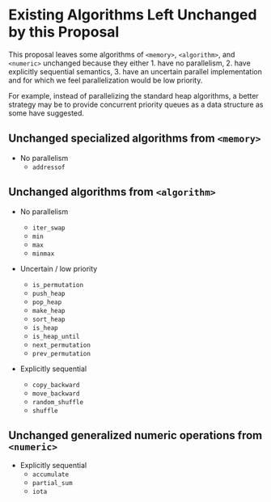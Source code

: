 # Existing Algorithms Left Unchanged by this Proposal

This proposal leaves some algorithms of `<memory>`, `<algorithm>`, and `<numeric>` unchanged
because they either 1. have no parallelism, 2. have explicitly sequential semantics, 3. have an uncertain parallel implementation and for which we feel parallelization would be low priority.

For example, instead of parallelizing the standard heap algorithms, a better strategy may be to provide concurrent priority queues as a data structure as some have suggested.

## Unchanged specialized algorithms from `<memory>`

  * No parallelism
    * `addressof`

## Unchanged algorithms from `<algorithm>`

  * No parallelism
    * `iter_swap`
    * `min`
    * `max`
    * `minmax`

  * Uncertain / low priority
    * `is_permutation`
    * `push_heap`
    * `pop_heap`
    * `make_heap`
    * `sort_heap`
    * `is_heap`
    * `is_heap_until`
    * `next_permutation`
    * `prev_permutation`

  * Explicitly sequential
    * `copy_backward`
    * `move_backward`
    * `random_shuffle`
    * `shuffle`

## Unchanged generalized numeric operations from `<numeric>` 

  * Explicitly sequential
    * `accumulate`
    * `partial_sum`
    * `iota`

